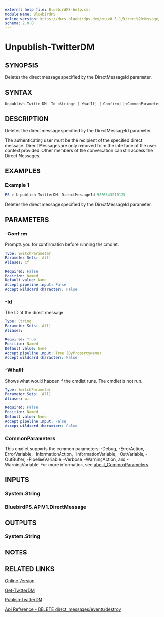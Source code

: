 ```yaml
---
external help file: BluebirdPS-help.xml
Module Name: BluebirdPS
online version: https://docs.bluebirdps.dev/en/v0.5.1/Direct%20Message/Unpublish-TwitterDM
schema: 2.0.0
---
```


# Unpublish-TwitterDM

## SYNOPSIS

Deletes the direct message specified by the DirectMessageId parameter.

## SYNTAX

```powershell
Unpublish-TwitterDM -Id <String> [-WhatIf] [-Confirm] [<CommonParameters>]
```

## DESCRIPTION

Deletes the direct message specified by the DirectMessageId parameter.

The authenticating user must be the recipient of the specified direct message.
Direct Messages are only removed from the interface of the user context provided.
Other members of the conversation can still access the Direct Messages.

## EXAMPLES

### Example 1

```powershell
PS > Unpublish-TwitterDM -DirectMessageId 9876543210123
```

Deletes the direct message specified by the DirectMessageId parameter.

## PARAMETERS

### -Confirm

Prompts you for confirmation before running the cmdlet.

```yaml
Type: SwitchParameter
Parameter Sets: (All)
Aliases: cf

Required: False
Position: Named
Default value: None
Accept pipeline input: False
Accept wildcard characters: False
```

### -Id

The ID of the direct message.

```yaml
Type: String
Parameter Sets: (All)
Aliases:

Required: True
Position: Named
Default value: None
Accept pipeline input: True (ByPropertyName)
Accept wildcard characters: False
```

### -WhatIf

Shows what would happen if the cmdlet runs.
The cmdlet is not run.

```yaml
Type: SwitchParameter
Parameter Sets: (All)
Aliases: wi

Required: False
Position: Named
Default value: None
Accept pipeline input: False
Accept wildcard characters: False
```

### CommonParameters

This cmdlet supports the common parameters: -Debug, -ErrorAction, -ErrorVariable, -InformationAction, -InformationVariable, -OutVariable, -OutBuffer, -PipelineVariable, -Verbose, -WarningAction, and -WarningVariable. For more information, see [about_CommonParameters](http://go.microsoft.com/fwlink/?LinkID=113216).

## INPUTS

### System.String

### BluebirdPS.APIV1.DirectMessage

## OUTPUTS

### System.String

## NOTES

## RELATED LINKS

[Online Version](https://docs.bluebirdps.dev/en/v0.5.1/Direct%20Message/Unpublish-TwitterDM)

[Get-TwitterDM](https://docs.bluebirdps.dev/en/v0.5.1/Direct%20Message/Get-TwitterDM)

[Publish-TwitterDM](https://docs.bluebirdps.dev/en/v0.5.1/Direct%20Message/Publish-TwitterDM)

[Api Reference - DELETE direct_messages/events/destroy](https://developer.twitter.com/en/docs/twitter-api/v1/direct-messages/sending-and-receiving/api-reference/delete-message-event)
